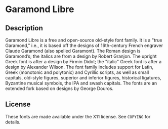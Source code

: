 # Garamond Libre
## Description
Garamond Libre is a free and open-source old-style font family. It is a "true Garamond,"
i.e., it is based off the designs of 16th-century French engraver Claude Garamond (also
spelled Garamont). The Roman design is Garamond’s; the italics are from a design by
Robert Granjon. The upright Greek font is after a design by Firmin Didot; the "italic"
Greek font is after a design by Alexander Wilson. The font family includes support for
Latin, Greek (monotonic and polytonic) and Cyrillic scripts, as well as small capitals,
old-style figures, superior and inferior figures, historical ligatures, Byzantine musical
symbols, the IPA and swash capitals. The fonts are an extended fork based on designs by
George Douros.
## License
These fonts are made available under the X11 license. See ```COPYING``` for details.
